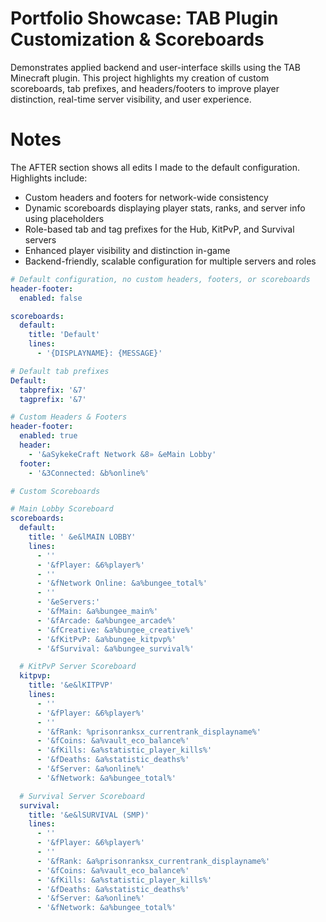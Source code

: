 # Portfolio Showcase: TAB Plugin Customization & Scoreboards

Demonstrates applied backend and user-interface skills using the TAB Minecraft plugin. This project highlights my creation of custom scoreboards, tab prefixes, and headers/footers to improve player distinction, real-time server visibility, and user experience.

# Notes

The AFTER section shows all edits I made to the default configuration. Highlights include:
- Custom headers and footers for network-wide consistency
- Dynamic scoreboards displaying player stats, ranks, and server info using placeholders
- Role-based tab and tag prefixes for the Hub, KitPvP, and Survival servers
- Enhanced player visibility and distinction in-game
- Backend-friendly, scalable configuration for multiple servers and roles

```yaml
# Default configuration, no custom headers, footers, or scoreboards
header-footer:
  enabled: false

scoreboards:
  default:
    title: 'Default'
    lines:
      - '{DISPLAYNAME}: {MESSAGE}'

# Default tab prefixes
Default:
  tabprefix: '&7'
  tagprefix: '&7'

# Custom Headers & Footers
header-footer:
  enabled: true
  header:
    - '&aSykekeCraft Network &8» &eMain Lobby'
  footer:
    - '&3Connected: &b%online%'

# Custom Scoreboards

# Main Lobby Scoreboard
scoreboards:
  default:
    title: ' &e&lMAIN LOBBY'
    lines:
      - ''
      - '&fPlayer: &6%player%'
      - ''
      - '&fNetwork Online: &a%bungee_total%'
      - ''
      - '&eServers:'
      - '&fMain: &a%bungee_main%'
      - '&fArcade: &a%bungee_arcade%'
      - '&fCreative: &a%bungee_creative%'
      - '&fKitPvP: &a%bungee_kitpvp%'
      - '&fSurvival: &a%bungee_survival%'

  # KitPvP Server Scoreboard
  kitpvp:
    title: '&e&lKITPVP'
    lines:
      - ''
      - '&fPlayer: &6%player%'
      - ''
      - '&fRank: %prisonranksx_currentrank_displayname%'
      - '&fCoins: &a%vault_eco_balance%'
      - '&fKills: &a%statistic_player_kills%'
      - '&fDeaths: &a%statistic_deaths%'
      - '&fServer: &a%online%'
      - '&fNetwork: &a%bungee_total%'

  # Survival Server Scoreboard
  survival:
    title: '&e&lSURVIVAL (SMP)'
    lines:
      - ''
      - '&fPlayer: &6%player%'
      - ''
      - '&fRank: &a%prisonranksx_currentrank_displayname%'
      - '&fCoins: &a%vault_eco_balance%'
      - '&fKills: &a%statistic_player_kills%'
      - '&fDeaths: &a%statistic_deaths%'
      - '&fServer: &a%online%'
      - '&fNetwork: &a%bungee_total%'
